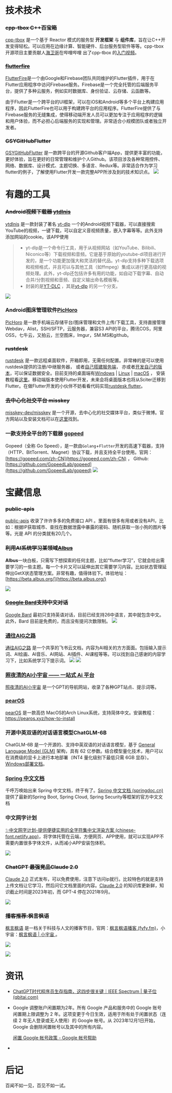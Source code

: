 # 技术技术

### ~~cpp-tbox C++百宝箱~~ 

[cpp-tbox](https://github.com/cpp-main/cpp-tbox) 是一个基于 Reactor 模式的服务型 **开发框架** 与 **组件库**，旨在让C++开发变得轻松。可以应用在边缘计算、智能硬件、后台服务型软件等等。cpp-tbox开源项目主要贡献人[海卫哥](https://space.bilibili.com/41911277)在哔哩哔哩 出了cpp-tbox 的[入门视频](https://www.bilibili.com/video/BV1dF411X7zr/)。

### ~~[flutterfire](https://github.com/firebase/flutterfire)~~  

[FlutterFire](https://github.com/firebase/flutterfire)是一个由Google和Firebase团队共同维护的Flutter插件，用于在Flutter应用程序中访问Firebase服务。Firebase是一个完全托管的后端服务平台，提供了多种云服务，例如实时数据库、身份验证、云存储、云函数等。  

由于Flutter是一个跨平台的UI框架，可以在iOS和Android等多个平台上构建应用程序，因此FlutterFire也可以用于构建跨平台的应用程序。FlutterFire提供了与Firebase服务的无缝集成，使得移动端开发人员可以更加专注于应用程序的逻辑和用户体验，而不必担心后端服务的实现和管理。非常适合小规模团队或者独立开发者。



### ~~GSYGitHubFlutter~~

[GSYGitHubFlutter](https://github.com/CarGuo/gsy_github_app_flutter) 是一款跨平台的开源Github客户端App，提供更丰富的功能，更好体验，旨在更好的日常管理和维护个人Github。该项目涉及各种常用控件、网络、数据库、设计模式、主题切换、多语言、Redux等。非常适合作为学习flutter的例子，了解使用Flutter开发一款完整APP所涉及到的技术知识点。
![](https://i.imgur.com/9gfesV5.png)


# 有趣的工具



### ~~Android视频下载器 [ytdlnis](https://github.com/deniscerri/ytdlnis)~~ 

[ytdlnis](https://github.com/deniscerri/ytdlnis) 是一款封装了著名 [yt-dlp](https://github.com/yt-dlp/yt-dlp) 一个的Android视频下载器，可以直接搜索YouTube的视频，一键下载，可以自定义音视频质量，嵌入字幕等等。此外支持添加网站的cookie。该APP使用

> - yt-dlp是一个命令行工具，用于从视频网站（如YouTube、Bilibili、Niconico等）下载视频和音频。它是基于原始的youtube-dl项目进行开发的，是一个功能更加强大和灵活的替代品。yt-dlp支持多种下载选项和视频格式，并且可以与其他工具（如ffmpeg）集成以进行更高级的视频处理。此外，yt-dlp还包括许多有用的功能，如自动下载字幕、自动合并/分割视频和音频、自定义输出命名模板等。
> - 封装的是[YT-DLC](https://github.com/blackjack4494/yt-dlc) ，其是[yt-dlp](https://github.com/yt-dlp/yt-dlp) 的另一个分支。

![](https://i.imgur.com/xMKtpMo.png)

### Android图床管理软件[PicHoro](https://github.com/Kuingsmile/PicHoro)

[PicHoro](https://github.com/Kuingsmile/PicHoro) 是一款手机端云存储平台/图床管理和文件上传/下载工具，支持直接管理Webdav，Alist，SSH/SFTP，云服务器，兼容S3 API的平台，腾讯COS，阿里OSS，七牛云，又拍云，兰空图床，Imgur，SM.MS和github。




### ~~rustdesk~~

[rustdesk](https://github.com/rustdesk/rustdesk/tree/master) 是一款远程桌面软件，开箱即用，无需任何配置。非常棒的是可以使用rustdesk提供的注册/中继服务器， 或者[自己搭建服务端](https://rustdesk.com/server)， 亦或者[开发自己的版本](https://github.com/rustdesk/rustdesk-server-demo)，可以保证数据安全。目前支持的桌面端有[Windows](https://raw.githubusercontent.com/c-smile/sciter-sdk/master/bin.win/x64/sciter.dll) | [Linux](https://raw.githubusercontent.com/c-smile/sciter-sdk/master/bin.lnx/x64/libsciter-gtk.so) | [macOS](https://raw.githubusercontent.com/c-smile/sciter-sdk/master/bin.osx/libsciter.dylib) ， 安装教程看[这里](https://github.com/rustdesk/rustdesk/blob/master/docs/README-ZH.md)。移动端版本使用Flutter开发，未来会将桌面版本也将从Sciter迁移到Flutter。在做Flutter开发的小伙伴不妨看看代码实现[rustdesk flutter](https://github.com/rustdesk/rustdesk/tree/master/flutter)。



### ~~去中心化社交平台 misskey~~

[misskey-dev/misskey](https://github.com/misskey-dev/misskey) 是一个开源，去中心化的社交媒体平台，类似于微博。官方网站以及安装文档可以在[这里](https://misskey-hub.net/en/)找到。





### 一款支持全平台的下载器 [gopeed](https://github.com/GopeedLab/gopeed)

Gopeed（全称 Go Speed），是一款由`Golang`+`Flutter`开发的高速下载器，支持（HTTP、BitTorrent、Magnet）协议下载，并且支持全平台使用。官网： [https://gopeed.com/zh-CN](https://gopeed.com/zh-CN)  ， Github:[https://github.com/GopeedLab/gopeed](https://github.com/GopeedLab/gopeed)
![](https://i.imgur.com/Qb7DxDT.png)



# 宝藏信息

### ~~public-apis~~

[public-apis](https://github.com/public-apis/public-apis) 收录了许许多多的免费接口 API 。里面有很多有用或者没有API，比如：根据IP获取城市、查找在数据泄露中暴露的密码、随机获取一张小狗的图片等等。光是 API 的分类就有20几个。



### ~~利用AI系统学习某领域[Albus](https://beta.albus.org/)~~

**AIbus**一块白板，只需写下想探索的任何主题，比如“flutter学习”，它就会给出需要学习的一些主题。每一个卡片又可以延伸出其它需要学习内容。比如状态管理延伸出GetX状态管理方案。非常有趣，值得体验下。体验地址：[https://beta.albus.org/](https://beta.albus.org/)

![](https://i.imgur.com/kN8GaMY.png)



### ~~[Google Bard](https://bard.google.com/)支持中文对话~~

  [Google Bard](https://bard.google.com/) 最初只支持英语对话，目前已经支持26中语言，其中就包含中文。此外，Bard 目前是免费的，而且没有提问次数限制。
![](https://i.imgur.com/9HmMnpL.png)




### [通往AIG之路](https://ywh1bkansf.feishu.cn/wiki/BVmWwpSJGioFyJkfAI3crXWTnyb?table=tblrU3QwceYkyu5Y&view=vewhpVxSzR)

[通往AIG之路](https://ywh1bkansf.feishu.cn/wiki/BVmWwpSJGioFyJkfAI3crXWTnyb?table=tblrU3QwceYkyu5Y&view=vewhpVxSzR) 是一个共享的飞书云文档，内容为AI相关的方方面面。包括输入提示词、AI绘画、AI音乐、AI网站、AI插件、AI课程等等。可以找到自己感谢的内容学习下，比如系统学习下提示词。
![](https://i.imgur.com/ZQy9ljz.png)
![](https://i.imgur.com/bsorybR.png)



### [照夜清的AI小宇宙 —— 一站式 Ai 平台](https://chatgpt-site.zhaoyeqing.cn/#/home) 

[照夜清的AI小宇宙](https://chatgpt-site.zhaoyeqing.cn/#/home)   是一个GPT的导航网站，收录了各种GPT站点、提示词等。





### [pearOS](https://pearos.xyz/)

[pearOS](https://pearos.xyz/) 是一款高仿 MacOS的Arch Linux系统，支持简体中文。安装教程：https://pearos.xyz/how-to-install

### 开源中英双语的对话语言模型ChatGLM-6B 

ChatGLM-6B 是一个开源的、支持中英双语的对话语言模型，基于 [General Language Model (GLM)](https://github.com/THUDM/GLM) 架构，具有 62 亿参数。结合模型量化技术，用户可以在消费级的显卡上进行本地部署（INT4 量化级别下最低只需 6GB 显存）。[Windows部署文档](https://github.com/ZhangErling/ChatGLM-6B/blob/main/deployment_windows.md)。



### [Spring 中文文档](https://springdoc.cn/) 

千呼万唤始出来 Spring 中文文档，终于有了。[Spring 中文文档 (springdoc.cn)](https://springdoc.cn/)提供了最新的Spring Boot, Spring Cloud, Spring Security等框架的官方中文文档



### 中文网字计划 

[✨中文网字计划-提供便捷实用的全字符集中文渲染方案 (chinese-font.netlify.app)](https://chinese-font.netlify.app/)，将字体托管在云端，方便网页、APP使用，就可以实现APP不需要内置很多字体文件，从而减小APP安装包体积。

![](https://i.imgur.com/kPLNl7V.png)



### ~~ChatGPT 最强竞品Claude 2.0~~

[Claude 2.0](https://claude.ai/chat/)  正式发布，可以免费使用，注意下访问ip就行。比较特色的就是支持上传文档让它学习，然后问它文档里面的内容。[Claude 2.0](https://claude.ai/chat/) 的知识库更新鲜，知识截止时间是2023年初，而 GPT-4 停在2021年9月。



![](https://i.imgur.com/6XOiIq9.png)



### ~~播客推荐:枫言枫语~~

[枫言枫语](https://fyfy.fm/) 是一档关于科技与人文的播客节目，官网：[枫言枫语播客 (fyfy.fm)](https://fyfy.fm/)，小宇宙：[枫言枫语 | 小宇宙 ](https://www.xiaoyuzhoufm.com/podcast/5e2864f5418a84a04628e249)。

![](https://i.imgur.com/93GyEV7.png)

![](https://i.imgur.com/31RudB0.png)




# 资讯



- [ChatGPT时代程序员生存指南，这四步很关键｜IEEE Spectrum | 量子位 (qbitai.com)](https://www.qbitai.com/2023/07/68989.html)

- Google 调整账户闲置期为2年。所有 Google 产品和服务中的 Google 账号 闲置期上限调整为 2 年。这项变更于今日生效，适用于所有处于闲置状态（连续 2 年无人登录或无人使用）的 Google 帐号。从 2023年12月1日开始，Google 会删除闲置帐号以及其中的所有内容。

  [闲置 Google 帐号政策 - Google 帐号帮助](https://support.google.com/accounts/answer/12418290)

- 


# 后记

百闻不如一见，百见不如一试。